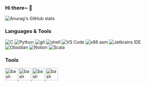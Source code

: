 ### Hi there~ 👋

<!-- 显示star等信息 -->
![Anurag's GitHub stats](https://github-readme-stats.vercel.app/api?username=Zerokei&show_icons=true&theme=default)

### Languages & Tools
![C](https://img.shields.io/badge/-C-a8b9cc?logo=c&logoColor=fff) 
![Python](https://img.shields.io/badge/-Python-3776ab?logo=python&logoColor=fff) 
![git](https://img.shields.io/badge/-git-F05032?logo=git&logoColor=fff) 
![shell](https://img.shields.io/badge/-shell-4EAA25?logo=gnu%20bash&logoColor=fff) 
![VS Code](https://img.shields.io/badge/-VS%20Code-007ACC?logo=visual%20studio%20code&logoColor=fff)
![x86 asm](https://img.shields.io/badge/-x86%20asm-0071C5?logo=intel&logoColor=fff) 
![Jetbrains IDE](https://img.shields.io/badge/-Jetbrains%20IDE-e62952?logo=jetbrains&logoColor=fff) 
![Obsidian](https://img.shields.io/badge/-Obsidian-8E2FFA?logo=obsidian)
![Notion](https://img.shields.io/badge/-Notion-6F7882?logo=notion)
![Scala](https://img.shields.io/badge/-Scala-FD3337?logo=scala?logoColor=fff)
### Tools
<p align="left"> 
<a href="https://obsidian.md/" target="_blank"> <img src="https://keycombiner.com/media/application-icons/obsidian.png" alt="bash" width="40" height="40"/> </a>
<a href="https://www.notion.so/" target="_blank"> <img src="https://s2.loli.net/2022/03/08/QBLWZe8hJEn5S9H.png" alt="bash" width="40" height="40"/> </a>
<a href="https://code.visualstudio.com/" target="_blank"> <img src="https://img.icons8.com/color/344/visual-studio-code-2019.png" alt="bash" width="40" height="40"/> </a>
<a href="https://www.jetbrains.com/zh-cn/idea/" target="_blank"> <img src="https://img.icons8.com/color/344/intellij-idea.png" alt="bash" width="40" height="40"/> </a>
